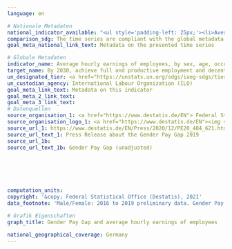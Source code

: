 ```yaml
---
language: en    

# Nationale Metadaten    
national_indicator_available: "<ul style='padding-left: 25px;'><li>Average hourly earnings of employees</li> <li> Gender Pay Gap</li></ul>"    
comparison_sdg: The time series are compliant with the global metadata.    
goal_meta_national_link_text: Metadata on the presented time series    

# Globale Metadaten    
indicator_name: Average hourly earnings of employees, by sex, age, occupation and persons with disabilities    
target_name: By 2030, achieve full and productive employment and decent work for all women and men, including for young people and persons with disabilities, and equal pay for work of equal value    
un_designated_tier: <a href="https://unstats.un.org/sdgs/iaeg-sdgs/tier-classification/" title="Click here for more information on the UN tier classification."  target="_blank">Tier II</a>    
un_custodian_agency: International Labour Organization (ILO)    
goal_meta_link_text: Metadata on this indicator    
goal_meta_2_link_text:     
goal_meta_3_link_text:         
# Datenquellen
source_organisation_1: <a href="https://www.destatis.de/EN"> Federal Statistical Office (Destatis) </a>
source_organisation_logo_1: <a href="https://www.destatis.de/EN"><img src="https://g205sdgs.github.io/sdg-indicators/public/OrgImgEn/destatis.png" alt="Logo destatis" style="height:60px; width:148px"/></a>
source_url_1: https://www.destatis.de/EN/Press/2020/12/PE20_484_621.html
source_url_text_1: Press Release about the Gender Pay Gap 2019
source_url_1b: 
source_url_text_1b: Gender Pay Gap (unadjusted)





    
computation_units:     
copyright: '&copy; Federal Statistical Office (Destatis), 2021'    
data_footnote: 'Male/Female: 2016 to 2019 preliminary data. Gender Pay Gap, Federal States: 2015 to 2019 revised data, 2020 preliminary data.'    

# Grafik Eigenschaften    
graph_title: Gender Pay Gap and average hourly earnings of employees    

national_geographical_coverage: Germany    
---
```


<span></span>